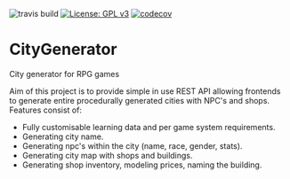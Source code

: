![travis build](https://travis-ci.org/RoughTomato/CityGenerator.svg?branch=master)
[![License: GPL v3](https://img.shields.io/badge/License-GPLv3-blue.svg)](https://www.gnu.org/licenses/gpl-3.0)
[![codecov](https://codecov.io/gh/RoughTomato/CityGenerator/branch/master/graph/badge.svg)](https://codecov.io/gh/RoughTomato/CityGenerator)
# CityGenerator
City generator for RPG games

Aim of this project is to provide simple in use REST API allowing frontends to generate entire procedurally
generated cities with NPC's and shops.
Features consist of:
- Fully customisable learning data and per game system requirements.
- Generating city name.
- Generating npc's within the city (name, race, gender, stats).
- Generating city map with shops and buildings.
- Generating shop inventory, modeling prices, naming the building.
